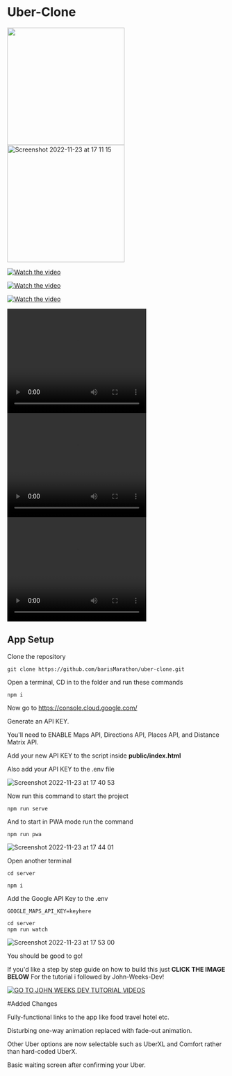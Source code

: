 # Uber-Clone 

<p float="left">
  <img width="270" src="https://github.com/user-attachments/assets/ce01bda0-ef77-4c32-95fc-112e67c05e8f">
  <img width="270" alt="Screenshot 2022-11-23 at 17 11 15" src="https://github.com/user-attachments/assets/ec3b0b15-e024-4c20-b8a4-5796879dfa95">

</p>



[![Watch the video](https://github.com/user-attachments/assets/ce01bda0-ef77-4c32-95fc-112e67c05e8f)](
https://github.com/user-attachments/assets/7903852a-125b-40a0-866b-a3a76fe93782)



[![Watch the video](https://github.com/user-attachments/assets/ce01bda0-ef77-4c32-95fc-112e67c05e8f)](
https://github.com/user-attachments/assets/e6f7a43f-ccac-4461-b909-aef4737ad2f0)



[![Watch the video](https://github.com/user-attachments/assets/ce01bda0-ef77-4c32-95fc-112e67c05e8f)](
https://github.com/user-attachments/assets/2adbdc04-56ef-448b-bb92-8ed629fb9857)


  <video width="320" height="240" controls autoplay loop>
  <source src="https://github.com/user-attachments/assets/7903852a-125b-40a0-866b-a3a76fe93782" type="video/mp4">
</video>

<video width="320" height="240" controls autoplay loop>
  <source src="" type="video/mp4">
</video>

<video width="320" height="240" controls autoplay loop>
  <source src="https://github.com/user-attachments/assets/2adbdc04-56ef-448b-bb92-8ed629fb9857" type="video/mp4">
</video>



## App Setup

Clone the repository
```
git clone https://github.com/barisMarathon/uber-clone.git
```

Open a terminal, CD in to the folder and run these commands
```
npm i

```

Now go to https://console.cloud.google.com/

Generate an API KEY.

You'll need to ENABLE Maps API, Directions API, Places API, and Distance Matrix API.

Add your new API KEY to the script inside **public/index.html**

Also add your API KEY to the .env file

![Screenshot 2022-11-23 at 17 40 53](https://user-images.githubusercontent.com/108229029/203526600-42f9f3be-6e9d-4fcc-aff0-5d6c6c7e8d87.png)

Now run this command to start the project 
```
npm run serve
```

And to start in PWA mode run the command
```
npm run pwa
```
![Screenshot 2022-11-23 at 17 44 01](https://user-images.githubusercontent.com/108229029/203527683-4b43f88e-07d8-4e2a-bfad-9a785afed02f.png)

Open another terminal
```
cd server

npm i
```

Add the Google API Key to the .env

```
GOOGLE_MAPS_API_KEY=keyhere

cd server
npm run watch
```

![Screenshot 2022-11-23 at 17 53 00](https://user-images.githubusercontent.com/108229029/203529049-d7790bc7-0d0e-4b20-80d5-9cea46017c57.png)

You should be good to go!

If you'd like a step by step guide on how to build this just **CLICK THE IMAGE BELOW** For the tutorial i followed by John-Weeks-Dev!

[![GO TO JOHN WEEKS DEV TUTORIAL VIDEOS](https://user-images.githubusercontent.com/108229029/203519788-671b6891-e2fb-4a68-8418-2d359df54acc.jpeg)](https://www.youtube.com/watch?v=zXpr8zaK2eA)


#Added Changes

Fully-functional links to the app like food travel hotel etc.

Disturbing one-way animation replaced with fade-out animation.

Other Uber options are now selectable such as UberXL and Comfort rather than hard-coded UberX.

Basic waiting screen after confirming your Uber.



